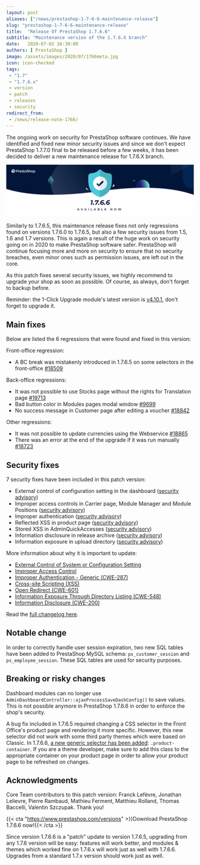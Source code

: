 ```yaml
---
layout: post
aliases: ["/news/prestashop-1-7-6-6-maintenance-release"]
slug: "prestashop-1-7-6-6-maintenance-release"
title:  "Release Of PrestaShop 1.7.6.6"
subtitle: "Maintenance version of the 1.7.6.X branch"
date:   2020-07-02 16:30:00
authors: [ PrestaShop ]
image: /assets/images/2020/07/1766meta.jpg
icon: icon-checked
tags:
 - "1.7"
 - "1.7.6.x"
 - version
 - patch
 - releases
 - security
redirect_from:
 - /news/release-note-1766/
---
```



The ongoing work on security for PrestaShop software continues. We have identified and fixed new minor security issues and since we don't expect PrestaShop 1.7.7.0 final to be released before a few weeks, it has been decided to deliver a new maintenance release for 1.7.6.X branch.

![1.7.6.6 is available!](/assets/images/2020/07/1766banner.jpg)

Similarly to 1.7.6.5, this maintenance release fixes not only regressions found on versions 1.7.6.0 to 1.7.6.5, but also a few security issues from 1.5, 1.6 and 1.7 versions. This is again a result of the huge work on security going on in 2020 to make PrestaShop software safer.
PrestaShop will continue focusing more and more on security to ensure that no security breaches, even minor ones such as permission issues, are left out in the core.

As this patch fixes several security issues, we highly recommend to upgrade your shop as soon as possible. Of course, as always, don't forget to backup before.

Reminder: the 1-Click Upgrade module's latest version is [v4.10.1](https://github.com/PrestaShop/autoupgrade/releases/tag/v4.10.1), don't forget to upgrade it.

## Main fixes

Below are listed the 6 regressions that were found and fixed in this version:

Front-office regression:

- A BC break was mistakenly introduced in 1.7.6.5 on some selectors in the front-office [#18509](https://github.com/PrestaShop/PrestaShop/issues/18509)

Back-office regressions:

- It was not possible to use Stocks page without the rights for Translation page [#19713](https://github.com/PrestaShop/PrestaShop/issues/19713)
- Bad button color in Modules pages modal window [#9699](https://github.com/PrestaShop/PrestaShop/issues/9699)
- No success message in Customer page after editing a voucher [#18842](https://github.com/PrestaShop/PrestaShop/issues/18842)

Other regressions:

- It was not possible to update currencies using the Webservice [#18865](https://github.com/PrestaShop/PrestaShop/issues/18865)
- There was an error at the end of the upgrade if it was run manually [#18723](https://github.com/PrestaShop/PrestaShop/issues/18723)


## Security fixes

7 security fixes have been included in this patch version:

- External control of configuration setting in the dashboard ([security advisory](https://github.com/PrestaShop/PrestaShop/security/advisories/GHSA-mc98-xjm3-c4fm))
- Improper access controls in Carrier page, Module Manager and Module Positions ([security advisory](https://github.com/PrestaShop/PrestaShop/security/advisories/GHSA-xp3x-3h8q-c386))
- Improper authentication ([security advisory](https://github.com/PrestaShop/PrestaShop/security/advisories/GHSA-ccvh-jh5x-mpg4))
- Reflected XSS in product page ([security advisory](https://github.com/PrestaShop/PrestaShop/security/advisories/GHSA-qgh4-95j7-p3vj))
- Stored XSS in AdminQuickAccesses ([security advisory](https://github.com/PrestaShop/PrestaShop/security/advisories/GHSA-v4pg-q2cv-f7x4))
- Information disclosure in release archive ([security advisory](https://github.com/PrestaShop/PrestaShop/security/advisories/GHSA-492w-2pp5-xhvg))
- Information exposure in upload directory ([security advisory](https://github.com/PrestaShop/PrestaShop/security/advisories/GHSA-997j-f42g-x57c))

More information about why it is important to update:

- [External Control of System or Configuration Setting](https://cwe.mitre.org/data/definitions/15.html)
- [Improper Access Control](https://cwe.mitre.org/data/definitions/284.html)
- [Improper Authentication - Generic (CWE-287)](https://cwe.mitre.org/data/definitions/287.html)
- [Cross-site Scripting (XSS)](https://cwe.mitre.org/data/definitions/79.html)
- [Open Redirect (CWE-601)](https://cwe.mitre.org/data/definitions/601.html)
- [Information Exposure Through Directory Listing (CWE-548)](https://cwe.mitre.org/data/definitions/548.html)
- [Information Disclosure (CWE-200)](https://cwe.mitre.org/data/definitions/200.html)


Read the [full changelog here](https://www.prestashop.com/en/release-notes-1-7-6-6-stable).

## Notable change

In order to correctly handle user session expiration, two new SQL tables have been added to PrestaShop MySQL schema: `ps_customer_session` and `ps_employee_session`. These SQL tables are used for security purposes. 


## Breaking or risky changes

Dashboard modules can no longer use `AdminDashboardController::ajaxProcessSaveDashConfig()` to save values. This is not possible anymore in PrestaShop 1.7.6.6 in order to enforce the shop's security.

A bug fix included in 1.7.6.5 required changing a CSS selector in the Front Office's product page and rendering it more specific. However, this new selector did not work with some third party themes which were based on Classic.
In 1.7.6.6, [a new generic selector has been added](https://github.com/PrestaShop/PrestaShop/pull/19800): `.product-container`. If you are a theme developer, make sure to add this class to the appropriate container on your product page in order to allow your product page to be refreshed on changes.


## Acknowledgments

Core Team contributors to this patch version:
Franck Lefèvre, Jonathan Lelievre, Pierre Rambaud, Mathieu Ferment, Matthieu Rolland, Thomas Baccelli, Valentin Szczupak.
Thank you!



{{< cta "https://www.prestashop.com/versions" >}}Download PrestaShop 1.7.6.6 now!{{< /cta >}}


Since version 1.7.6.6 is a "patch" update to version 1.7.6.5, upgrading from any 1.7.6 version will be easy: features will work better, and modules & themes which worked fine on 1.7.6.x will work just as well with 1.7.6.6. Upgrades from a standard 1.7.x version should work just as well.
